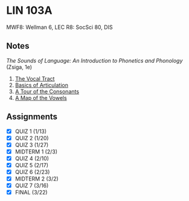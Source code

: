 # LIN 103A
MWF8: Wellman 6, LEC
R8: SocSci 80, DIS
## Notes
*The Sounds of Language: An Introduction to Phonetics and Phonology* (Zsiga, 1e)
1. [The Vocal Tract](../notes/vocal-tract.md)
2. [Basics of Articulation](../notes/basics-articulation.md)
3. [A Tour of the Consonants](../notes/consonants.md)
4. [A Map of the Vowels](../notes/vowels.md)
## Assignments
- [x] QUIZ 1 (1/13)
- [x] QUIZ 2 (1/20)
- [x] QUIZ 3 (1/27)
- [x] MIDTERM 1 (2/3)
- [x] QUIZ 4 (2/10)
- [x] QUIZ 5 (2/17)
- [x] QUIZ 6 (2/23)
- [x] MIDTERM 2 (3/2)
- [x] QUIZ 7 (3/16)
- [x] FINAL (3/22)
